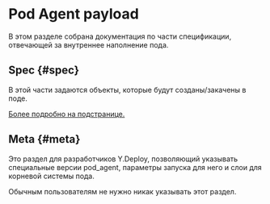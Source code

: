 # Pod Agent payload

В этом разделе собрана документация по части спецификации, отвечающей за внутреннее наполнение пода.

##  Spec {#spec}
В этой части задаются объекты, которые будут созданы/закачены в поде.

[Более подробно на подстранице.](spec.md)

##  Meta {#meta}
Это раздел для разработчиков Y.Deploy, позволяющий указывать специальные версии pod_agent, параметры запуска для него и слои для корневой системы пода.

Обычным пользователям не нужно никак указывать этот раздел.
